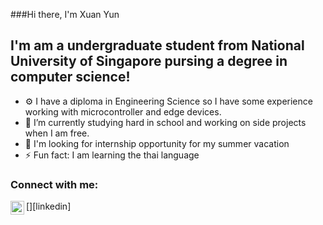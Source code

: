 ###Hi there, I'm Xuan Yun

## I'm am a undergraduate student from National University of Singapore pursing a degree in computer science!

- ⚙  I have a diploma in Engineering Science so I have some experience working with microcontroller and edge devices. 
- 🌱 I’m currently studying hard in school and working on side projects when I am free.
- 👀 I'm looking for internship opportunity for my summer vacation 
- ⚡ Fun fact: I am learning the thai language 

### Connect with me:
[<img align="left" alt="Xuan Yun | LinkedIn" width="22px" src="www.linkedin.com/in/tanxuanyun" />][linkedin] 
